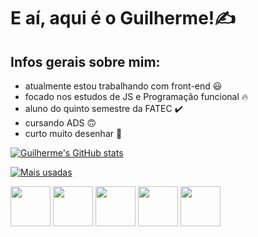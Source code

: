 # E aí, aqui é o Guilherme!✍️

## Infos gerais sobre mim:

- atualmente estou trabalhando com front-end 😃
- focado nos estudos de JS e Programação funcional 🔥
- aluno do quinto semestre da FATEC ✔️
- cursando ADS 🙃
- curto muito desenhar 🎨

[![Guilherme's GitHub stats](https://github-readme-stats.vercel.app/api?username=Guidll&count_private=true&show_icons=true&theme=react)](https://github.com/Guidll/github-readme-stats)

[![Mais usadas](https://github-readme-stats.vercel.app/api/top-langs/?username=Guidll&layout=compact&theme=react)](https://github.com/Guidll/github-readme-stats)

<div style="display:inline-block">
  <img style="height:64px" src="https://cdn.jsdelivr.net/gh/devicons/devicon/icons/html5/html5-original-wordmark.svg" />

  <img style="height:64px" src="https://cdn.jsdelivr.net/gh/devicons/devicon/icons/css3/css3-original-wordmark.svg" />

  <img style="height:64px" src="https://cdn.jsdelivr.net/gh/devicons/devicon/icons/tailwindcss/tailwindcss-plain.svg" />

  <img style="height:64px" src="https://cdn.jsdelivr.net/gh/devicons/devicon/icons/python/python-original-wordmark.svg" />
  
  <img style="height:64px" src="https://cdn.jsdelivr.net/gh/devicons/devicon/icons/javascript/javascript-original.svg" />
</div>
